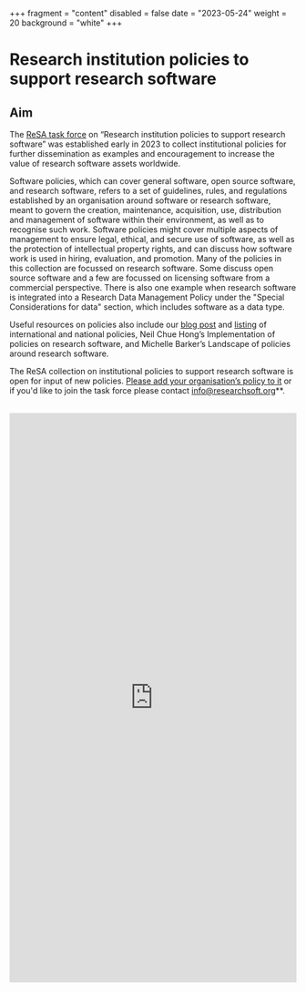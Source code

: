 +++
fragment = "content"
disabled = false
date = "2023-05-24"
weight = 20
background = "white"
+++

# Research institution policies to support research software

## Aim

The [ReSA task force](https://www.researchsoft.org/taskforces/) on “Research institution policies to support research software” was established early in 2023 to collect institutional policies for further dissemination as examples and encouragement to increase the value of research software assets worldwide.

Software policies, which can cover general software, open source software, and research software, refers to a set of guidelines, rules, and regulations established by an organisation around software or research software, meant to govern the creation, maintenance, acquisition, use, distribution and management of software within their environment, as well as to recognise such work. Software policies might cover multiple aspects of management to ensure legal, ethical, and secure use of software, as well as the protection of intellectual property rights, and can discuss how software work is used in hiring, evaluation, and promotion. Many of the policies in this collection are focussed on research software. Some discuss open source software and a few are focussed on licensing software from a commercial perspective. There is also one example when research software is integrated into a Research Data Management Policy under the "Special Considerations for data" section, which includes software as a data type.

Useful resources on policies also include our [blog post](https://www.researchsoft.org/blog/2021-12/) and [listing](https://www.researchsoft.org/guidelines/) of international and national policies, Neil Chue Hong’s Implementation of policies on research software, and Michelle Barker’s Landscape of policies around research software.

The ReSA collection on institutional policies to support research software is open for input of new policies. [Please add your organisation’s policy to it](https://docs.google.com/spreadsheets/d/1YgXG1eSrby8e5wzqYOiOZW6KmJtR-wdBTrjr1_aMtF4/edit#gid=0) 
or if you'd like to join the task force please contact info@researchsoft.org**.

<br>
<iframe src="https://docs.google.com/spreadsheets/d/e/2PACX-1vRFcGM-SZIA-IJ7Kb9jN0-CZNI6wWFKxXX6lFejoMDvVnn_N-tqTxHsRi_EMCYXeNUjYU8CPXJ8BbtU/pubhtml?widget=true&amp;headers=false"  frameborder="0" height="1000" width="100%"></iframe>

<br>

